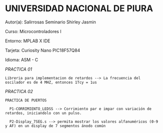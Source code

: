 # UNIVERSIDAD NACIONAL DE PIURA

Autor(a): Salirrosas Seminario Shirley Jasmin

Curso: Microcontroladores I

Entorno: MPLAB X IDE

Tarjeta: Curiosity Nano PIC18F57Q84

Idioma: ASM - C



*PRACTICA 01*

    Libreria para implementacion de retardos --> La frecuencia del oscilador es de 4 MHZ, entonces 1Tcy = 1us
    
 *PRACTICA 02*
 
    PRACTICA DE PUERTOS
    
      P1-CORRIMIENTO_LEDSS --> Corrimiento par e impar con variación de retardos, iniciandolo con un pulso.
      
      P2-Display_7SEG.s --> permita mostrar los valores alfanuméricos (0-9 y AF) en un display de 7 segmentos ánodo común
      
